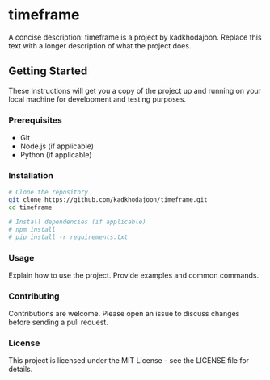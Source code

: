 # timeframe

A concise description: timeframe is a project by kadkhodajoon. Replace this text with a longer description of what the project does.

## Getting Started

These instructions will get you a copy of the project up and running on your local machine for development and testing purposes.

### Prerequisites

- Git
- Node.js (if applicable)
- Python (if applicable)

### Installation

```bash
# Clone the repository
git clone https://github.com/kadkhodajoon/timeframe.git
cd timeframe

# Install dependencies (if applicable)
# npm install
# pip install -r requirements.txt
```

### Usage

Explain how to use the project. Provide examples and common commands.

### Contributing

Contributions are welcome. Please open an issue to discuss changes before sending a pull request.

### License

This project is licensed under the MIT License - see the LICENSE file for details.
